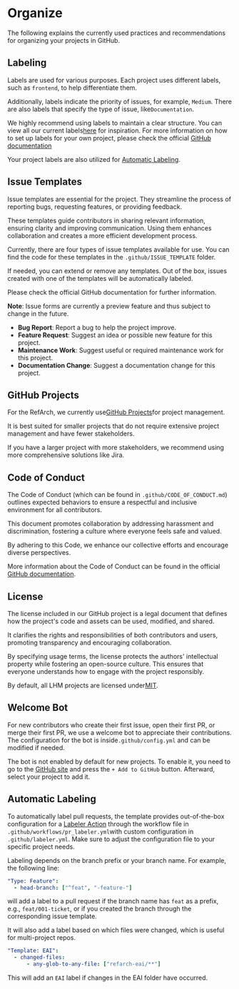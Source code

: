 # Organize

The following explains the currently used practices and recommendations for organizing your projects in GitHub.

## Labeling

Labels are used for various purposes. 
Each project uses different labels, such as `frontend`, to help differentiate them.

Additionally, labels indicate the priority of issues, for example, `Medium`.
There are also labels that specify the type of issue, like`Documentation`.

We highly recommend using labels to maintain a clear structure. 
You can view all our current labels[here](https://github.com/it-at-m/refarch-templates/labels) for inspiration.
For more information on how to set up labels for your own project, please check the official [GitHub documentation](https://docs.github.com/en/issues/using-labels-and-milestones-to-track-work/managing-labels)

Your project labels are also utilized for [Automatic Labeling](#automatic-labeling).

## Issue Templates

Issue templates are essential for the project. 
They streamline the process of reporting bugs, requesting features, or providing feedback.

These templates guide contributors in sharing relevant information, ensuring clarity and improving communication. 
Using them enhances collaboration and creates a more efficient development process.

Currently, there are four types of issue templates available for use.
You can find the code for these templates in the `.github/ISSUE_TEMPLATE` folder.

If needed, you can extend or remove any templates.
Out of the box, issues created with one of the templates will be automatically labeled.

Please check the official GitHub documentation for further information.

**Note**: Issue forms are currently a preview feature and thus subject to change in the future.

- **Bug Report**: Report a bug to help the project improve.
- **Feature Request**: Suggest an idea or possible new feature for this project.
- **Maintenance Work**: Suggest useful or required maintenance work for this project.
- **Documentation Change**: Suggest a documentation change for this project.

## GitHub Projects

For the RefArch, we currently use[GitHub Projects](https://docs.github.com/de/issues/planning-and-tracking-with-projects/learning-about-projects/about-projects)for project management.

It is best suited for smaller projects that do not require extensive project management and have fewer stakeholders.

If you have a larger project with more stakeholders, we recommend using more comprehensive solutions like Jira.

## Code of Conduct

The Code of Conduct (which can be found in `.github/CODE_OF_CONDUCT.md`) outlines expected behaviors to ensure a respectful and inclusive environment for all contributors.

This document promotes collaboration by addressing harassment and discrimination, fostering a culture where everyone feels safe and valued.

By adhering to this Code, we enhance our collective efforts and encourage diverse perspectives.

More information about the Code of Conduct can be found in the official [GitHub documentation](https://docs.github.com/en/communities/setting-up-your-project-for-healthy-contributions/adding-a-code-of-conduct-to-your-project).

## License

The license included in our GitHub project is a legal document that defines how the project's code and assets can be used, modified, and shared.

It clarifies the rights and responsibilities of both contributors and users, promoting transparency and encouraging collaboration.

By specifying usage terms, the license protects the authors' intellectual property while fostering an open-source culture.
This ensures that everyone understands how to engage with the project responsibly.

By default, all LHM projects are licensed under[MIT](https://choosealicense.com/licenses/mit/).

## Welcome Bot

For new contributors who create their first issue, open their first PR, or merge their first PR, we use a welcome bot to appreciate their contributions.
The configuration for the bot is inside`.github/config.yml` and can be modified if needed.

The bot is not enabled by default for new projects. 
To enable it, you need to go to the [GitHub site](https://probot.github.io/apps/welcome/) and press the `+ Add to GitHub` button. Afterward, select your project to add it.

## Automatic Labeling

To automatically label pull requests, the template provides out-of-the-box configuration for a [Labeler Action](https://github.com/actions/labeler) through the workflow file in `.github/workflows/pr_labeler.yml`with custom configuration in `.github/labeler.yml`.
Make sure to adjust the configuration file to your specific project needs.

Labeling depends on the branch prefix or your branch name. 
For example, the following line:

```yml
"Type: Feature":
  - head-branch: ["^feat", "-feature-"]
```

will add a label to a pull request if the branch name has `feat` as a prefix, e.g., `feat/001-ticket`, or if you created the branch through the corresponding issue template.

It will also add a label based on which files were changed, which is useful for multi-project repos.

```yml
"Template: EAI":
  - changed-files:
      - any-glob-to-any-file: ["refarch-eai/**"]
```

This will add an `EAI` label if changes in the EAI folder have occurred.

